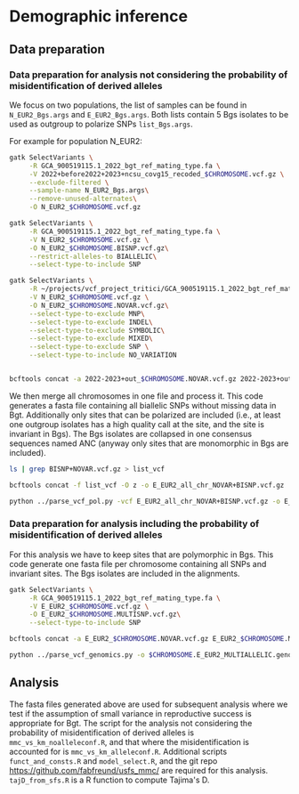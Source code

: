 # Demographic inference

## Data preparation
### Data preparation for analysis not considering the probability of misidentification of derived alleles

We focus on two populations, the list of samples can be found in `N_EUR2_Bgs.args` and `E_EUR2_Bgs.args`. Both lists contain 5 Bgs isolates to be used as outgroup to polarize SNPs `list_Bgs.args`.

For example for population N_EUR2:

```bash
gatk SelectVariants \
     -R GCA_900519115.1_2022_bgt_ref_mating_type.fa \
     -V 2022+before2022+2023+ncsu_covg15_recoded_$CHROMOSOME.vcf.gz \
     --exclude-filtered \
     --sample-name N_EUR2_Bgs.args\
     --remove-unused-alternates\
     -O N_EUR2_$CHROMOSOME.vcf.gz

gatk SelectVariants \
     -R GCA_900519115.1_2022_bgt_ref_mating_type.fa \
     -V N_EUR2_$CHROMOSOME.vcf.gz \
     -O N_EUR2_$CHROMOSOME.BISNP.vcf.gz\
     --restrict-alleles-to BIALLELIC\
     --select-type-to-include SNP

gatk SelectVariants \
     -R ~/projects/vcf_project_tritici/GCA_900519115.1_2022_bgt_ref_mating_type.fa \
     -V N_EUR2_$CHROMOSOME.vcf.gz \
     -O N_EUR2_$CHROMOSOME.NOVAR.vcf.gz\
     --select-type-to-exclude MNP\
     --select-type-to-exclude INDEL\
     --select-type-to-exclude SYMBOLIC\
     --select-type-to-exclude MIXED\
     --select-type-to-exclude SNP \
     --select-type-to-include NO_VARIATION


bcftools concat -a 2022-2023+out_$CHROMOSOME.NOVAR.vcf.gz 2022-2023+out_$CHROMOSOME.BISNP.vcf.gz -D -O z > 2022-2023+out_$CHROMOSOME.BISNP+NOVAR.vcf.gz
```
We then merge all chromosomes in one file and process it. This code generates a fasta file containing all biallelic SNPs without missing data in Bgt. Additionally only sites that can be polarized are included (i.e., at least one outgroup isolates has a high quality call at the site, and the site is invariant in Bgs). The Bgs isolates are collapsed in one consensus sequences named ANC (anyway only sites that are monomorphic in Bgs are included).

```bash
ls | grep BISNP+NOVAR.vcf.gz > list_vcf

bcftools concat -f list_vcf -O z -o E_EUR2_all_chr_NOVAR+BISNP.vcf.gz

python ../parse_vcf_pol.py -vcf E_EUR2_all_chr_NOVAR+BISNP.vcf.gz -o E_EUR2_all_chr_BISNP.fasta -anc ../list_Bgs.args

```

### Data preparation for analysis including the probability of misidentification of derived alleles

For this analysis we have to keep sites that are polymorphic in Bgs. This code generate one fasta file per chromosome containing all SNPs and invariant sites. The Bgs isolates are included in the alignments.

```bash
gatk SelectVariants \
     -R GCA_900519115.1_2022_bgt_ref_mating_type.fa \
     -V E_EUR2_$CHROMOSOME.vcf.gz \
     -O E_EUR2_$CHROMOSOME.MULTISNP.vcf.gz\
     --select-type-to-include SNP

bcftools concat -a E_EUR2_$CHROMOSOME.NOVAR.vcf.gz E_EUR2_$CHROMOSOME.MULTISNP.vcf.gz -D -O z > E_EUR2_$CHROMOSOME.MULTISNP+NOVAR.vcf.gz

python ../parse_vcf_genomics.py -o $CHROMOSOME.E_EUR2_MULTIALLELIC.genomic.fa -vcf E_EUR2_$CHROMOSOME.MULTISNP+NOVAR.vcf.gz

```
## Analysis

The fasta files generated above are used for subsequent analysis where we test if the assumption of small variance in reproductive success is appropriate for Bgt. The script for the analysis not considering the probability of misidentification of derived alleles is `mmc_vs_km_noalleleconf.R`, and that where the misidentification is accounted for is `mmc_vs_km_alleleconf.R`. Additional scripts `funct_and_consts.R` and `model_select.R`, and the git repo https://github.com/fabfreund/usfs_mmc/ are required for this analysis. `tajD_from_sfs.R` is a R function to compute Tajima's D.
